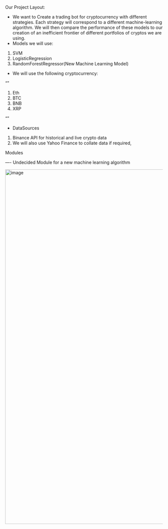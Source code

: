 Our Project Layout:

- We want to Create a trading bot for cryptocurrency with different strategies. Each strategy will correspond to a different machine-learning algorithm. We will then compare the performance of these models to our creation of an inefficient frontier of different portfolios of cryptos we are using.   
- Models we will use:

1. SVM
2. LogisticRegression 
3. RandomForestRegressor(New Machine Learning Model)


- We will use the following cryptocurrency:


“”
1. Eth
2. BTC
3. BNB
4. XRP

“”

- DataSources

1. Binance API for historical and live crypto data 
2. We will also use Yahoo Finance to collate data if required, 

Modules

—- Undecided Module for a new machine learning algorithm 




<img width="1136" alt="image" src="https://github.com/LeftWing11/Project-2/assets/137566806/d9fb4afd-1875-48ad-8b43-b08deea50f59">




